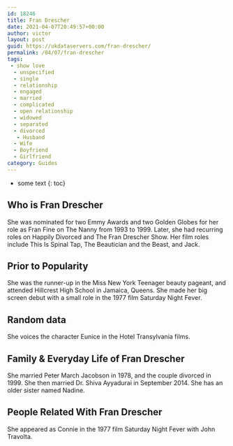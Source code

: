 ```yaml
---
id: 18246
title: Fran Drescher
date: 2021-04-07T20:49:57+00:00
author: victor
layout: post
guid: https://ukdataservers.com/fran-drescher/
permalink: /04/07/fran-drescher
tags:
 - show love
  - unspecified
  - single
  - relationship
  - engaged
  - married
  - complicated
  - open relationship
  - widowed
  - separated
  - divorced
   - Husband
  - Wife
  - Boyfriend
  - Girlfriend
category: Guides
---
```


* some text
{: toc}


## Who is Fran Drescher



She was nominated for two Emmy Awards and two Golden Globes for her role as Fran Fine on The Nanny from 1993 to 1999. Later, she had recurring roles on Happily Divorced and The Fran Drescher Show. Her film roles include This Is Spinal Tap, The Beautician and the Beast, and Jack.

                
                
                
## Prior to Popularity



She was the runner-up in the Miss New York Teenager beauty pageant, and attended Hillcrest High School in Jamaica, Queens. She made her big screen debut with a small role in the 1977 film Saturday Night Fever.

                
                
                
## Random data



She voices the character Eunice in the Hotel Transylvania films.

                
                
                
## Family & Everyday Life of Fran Drescher



She married Peter March Jacobson in 1978, and the couple divorced in 1999. She then married Dr. Shiva Ayyadurai in September 2014. She has an older sister named Nadine.

                
                
                
## People Related With Fran Drescher



She appeared as Connie in the 1977 film Saturday Night Fever with John Travolta.

                
              
            
          
          
          